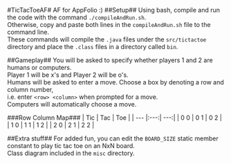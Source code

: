 #TicTacToeAF#
AF for AppFolio :)
##Setup##
Using bash, compile and run the code with the command ```./compileAndRun.sh```.  
Otherwise, copy and paste both lines in the ```compileAndRun.sh``` file to the command line.  
These commands will compile the ```.java``` files under the ```src/tictactoe``` directory and place the ```.class``` files in a directory called ```bin```.  

##Gameplay##
You will be asked to specify whether players 1 and 2 are humans or computers.  
Player 1 will be x's and Player 2 will be o's.  
Humans will be asked to enter a move. Choose a box by denoting a row and column number,  
i.e. enter ```<row> <column>``` when prompted for a move.  
Computers will automatically choose a move.  

###Row Column Map###
| Tic | Tac | Toe |
| --- |:---:| ---:|
| 0 0 | 0 1 | 0 2 |
| 1 0 | 1 1 | 1 2 |
| 2 0 | 2 1 | 2 2 |

##Extra stuff##
For added fun, you can edit the ```BOARD_SIZE``` static member constant to play tic tac toe on an NxN board.  
Class diagram included in the ```misc``` directory.  
